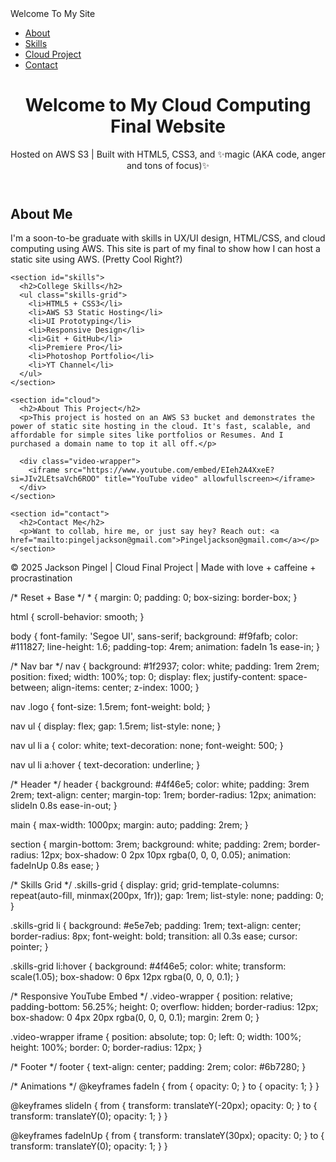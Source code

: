 <!DOCTYPE html>
<html lang="en">
<head>
  <meta charset="UTF-8" />
  <meta name="viewport" content="width=device-width, initial-scale=1.0"/>
  <title>Jackson's Cloud Computing Final Project</title>
  <link rel="stylesheet" href="CloudComputingStyle.css" />
</head>
<body>
  <nav>
    <div class="logo">Welcome To My Site</div>
    <ul>
      <li><a href="#about">About</a></li>
      <li><a href="#skills">Skills</a></li>
      <li><a href="#cloud">Cloud Project</a></li>
      <li><a href="#contact">Contact</a></li>
    </ul>
  </nav>

  <header>
    <h1>Welcome to My Cloud Computing Final Website</h1>
    <p>Hosted on AWS S3 | Built with HTML5, CSS3, and ✨magic (AKA code, anger and tons of focus)✨</p>
  </header>

  <main>
    <section id="about">
      <h2>About Me</h2>
      <p>I'm a soon-to-be graduate with skills in UX/UI design, HTML/CSS, and cloud computing using AWS. This site is part of my final to show how I can host a static site using AWS. (Pretty Cool Right?)</p>
    </section>

    <section id="skills">
      <h2>College Skills</h2>
      <ul class="skills-grid">
        <li>HTML5 + CSS3</li>
        <li>AWS S3 Static Hosting</li>
        <li>UI Prototyping</li>
        <li>Responsive Design</li>
        <li>Git + GitHub</li>
        <li>Premiere Pro</li>
        <li>Photoshop Portfolio</li>
        <li>YT Channel</li>
      </ul>
    </section>

    <section id="cloud">
      <h2>About This Project</h2>
      <p>This project is hosted on an AWS S3 bucket and demonstrates the power of static site hosting in the cloud. It's fast, scalable, and affordable for simple sites like portfolios or Resumes. And I purchased a domain name to top it all off.</p>
      
      <div class="video-wrapper">
        <iframe src="https://www.youtube.com/embed/EIeh2A4XxeE?si=JIv2LEtsaVch6ROO" title="YouTube video" allowfullscreen></iframe>
      </div>
    </section>

    <section id="contact">
      <h2>Contact Me</h2>
      <p>Want to collab, hire me, or just say hey? Reach out: <a href="mailto:pingeljackson@gmail.com">Pingeljackson@gmail.com</a></p>
    </section>
  </main>

  <footer>
    <p>© 2025 Jackson Pingel | Cloud Final Project | Made with love + caffeine + procrastination</p>
  </footer>
</body>
</html>
/* Reset + Base */
* {
  margin: 0;
  padding: 0;
  box-sizing: border-box;
}

html {
  scroll-behavior: smooth;
}

body {
  font-family: 'Segoe UI', sans-serif;
  background: #f9fafb;
  color: #111827;
  line-height: 1.6;
  padding-top: 4rem;
  animation: fadeIn 1s ease-in;
}

/* Nav bar */
nav {
  background: #1f2937;
  color: white;
  padding: 1rem 2rem;
  position: fixed;
  width: 100%;
  top: 0;
  display: flex;
  justify-content: space-between;
  align-items: center;
  z-index: 1000;
}

nav .logo {
  font-size: 1.5rem;
  font-weight: bold;
}

nav ul {
  display: flex;
  gap: 1.5rem;
  list-style: none;
}

nav ul li a {
  color: white;
  text-decoration: none;
  font-weight: 500;
}

nav ul li a:hover {
  text-decoration: underline;
}

/* Header */
header {
  background: #4f46e5;
  color: white;
  padding: 3rem 2rem;
  text-align: center;
  margin-top: 1rem;
  border-radius: 12px;
  animation: slideIn 0.8s ease-in-out;
}

main {
  max-width: 1000px;
  margin: auto;
  padding: 2rem;
}

section {
  margin-bottom: 3rem;
  background: white;
  padding: 2rem;
  border-radius: 12px;
  box-shadow: 0 2px 10px rgba(0, 0, 0, 0.05);
  animation: fadeInUp 0.8s ease;
}

/* Skills Grid */
.skills-grid {
  display: grid;
  grid-template-columns: repeat(auto-fill, minmax(200px, 1fr));
  gap: 1rem;
  list-style: none;
  padding: 0;
}

.skills-grid li {
  background: #e5e7eb;
  padding: 1rem;
  text-align: center;
  border-radius: 8px;
  font-weight: bold;
  transition: all 0.3s ease;
  cursor: pointer;
}

.skills-grid li:hover {
  background: #4f46e5;
  color: white;
  transform: scale(1.05);
  box-shadow: 0 6px 12px rgba(0, 0, 0, 0.1);
}

/* Responsive YouTube Embed */
.video-wrapper {
  position: relative;
  padding-bottom: 56.25%;
  height: 0;
  overflow: hidden;
  border-radius: 12px;
  box-shadow: 0 4px 20px rgba(0, 0, 0, 0.1);
  margin: 2rem 0;
}

.video-wrapper iframe {
  position: absolute;
  top: 0;
  left: 0;
  width: 100%;
  height: 100%;
  border: 0;
  border-radius: 12px;
}

/* Footer */
footer {
  text-align: center;
  padding: 2rem;
  color: #6b7280;
}

/* Animations */
@keyframes fadeIn {
  from { opacity: 0; }
  to { opacity: 1; }
}

@keyframes slideIn {
  from { transform: translateY(-20px); opacity: 0; }
  to { transform: translateY(0); opacity: 1; }
}

@keyframes fadeInUp {
  from { transform: translateY(30px); opacity: 0; }
  to { transform: translateY(0); opacity: 1; }
}
